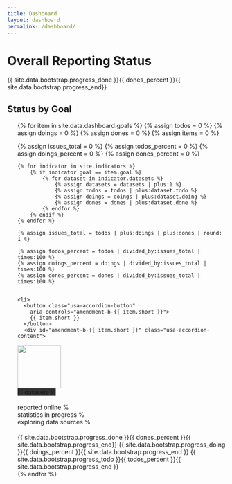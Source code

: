 ```yaml
---
title: Dashboard
layout: dashboard
permalink: /dashboard/
---
```

<h1>Overall Reporting Status</h1>
   <div class="usa-width-one-whole">
      <div class="progress" style="margin-top: 18px;">
      {{ site.data.bootstrap.progress_done }}{{ dones_percent }}{{ site.data.bootstrap.progress_end}}
      </div>
    </div>  
      
<h2> Status by Goal</h2>
  <ul class="usa-accordion-bordered">
{% for item in site.data.dashboard.goals %}
{% assign todos = 0 %}
{% assign doings = 0 %}
{% assign dones = 0 %}
{% assign items = 0 %}

{% assign issues_total = 0 %}
{% assign todos_percent = 0 %}
{% assign doings_percent = 0 %}
{% assign dones_percent = 0 %}

    {% for indicator in site.indicators %}
        {% if indicator.goal == item.goal %}
            {% for dataset in indicator.datasets %}
                {% assign datasets = datasets | plus:1 %}
                {% assign todos = todos | plus:dataset.todo %}
                {% assign doings = doings | plus:dataset.doing %}
                {% assign dones = dones | plus:dataset.done %}
            {% endfor %}
        {% endif %}
    {% endfor %}

    {% assign issues_total = todos | plus:doings | plus:dones | round: 1 %}

    {% assign todos_percent = todos | divided_by:issues_total | times:100 %}
    {% assign doings_percent = doings | divided_by:issues_total | times:100 %}
    {% assign dones_percent = dones | divided_by:issues_total | times:100 %}


    <li>
      <button class="usa-accordion-button"
        aria-controls="amendment-b-{{ item.short }}">
        {{ item.short }}
      </button>
      <div id="amendment-b-{{ item.short }}" class="usa-accordion-content">
 <div class="media usa-grid-full">
   <div class="usa-width-one-sixth">
  <div class="media-left">
    <a href="{{ item.goal }}_{{ item.short }}">
      <img class="media-object" src="{{ site.baseurl }}/{{ item.icon }}" height="100" width="100" alt="">
    </a>
  </div>
   </div> 
 <div class="usa-width-five-sixths">
   <div class="usa-grid-full">
     <span class="badge" style="background-color: #333;">{{ datasets }}</span>
   </div>
  <div class="media-body">
      <div class="usa-grid-full" style="margin-top: 18px;">
      <div class="usa-width-one-third">reported online %</div><div class="usa-width-one-third">statistics in progress %</div><div class="usa-width-one-third">exploring data sources %</div>
      </div>
    <div class="usa-width-one-whole">
      <div class="progress" style="margin-top: 18px;">
      {{ site.data.bootstrap.progress_done }}{{ dones_percent }}{{ site.data.bootstrap.progress_end}}
      {{ site.data.bootstrap.progress_doing }}{{ doings_percent }}{{ site.data.bootstrap.progress_end }}
      {{ site.data.bootstrap.progress_todo }}{{ todos_percent }}{{ site.data.bootstrap.progress_end }}
    </div>
    </div>
   </div>
  </div>
</div>
{% endfor %}
        </div>
    </li>
  </ul>
